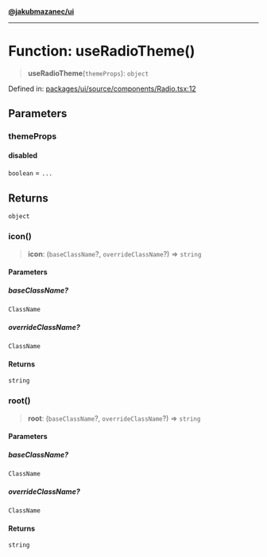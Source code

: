 [**@jakubmazanec/ui**](../README.md)

---

# Function: useRadioTheme()

> **useRadioTheme**(`themeProps`): `object`

Defined in:
[packages/ui/source/components/Radio.tsx:12](https://github.com/jakubmazanec/tools/blob/b189bd808f93a39eacbf7e401a82a754c5ce3b63/packages/ui/source/components/Radio.tsx#L12)

## Parameters

### themeProps

#### disabled

`boolean` = `...`

## Returns

`object`

### icon()

> **icon**: (`baseClassName`?, `overrideClassName`?) => `string`

#### Parameters

##### baseClassName?

`ClassName`

##### overrideClassName?

`ClassName`

#### Returns

`string`

### root()

> **root**: (`baseClassName`?, `overrideClassName`?) => `string`

#### Parameters

##### baseClassName?

`ClassName`

##### overrideClassName?

`ClassName`

#### Returns

`string`
